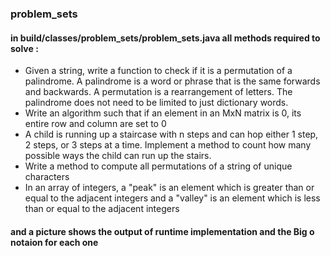<h3> problem_sets</h3>

<h4>in build/classes/problem_sets/problem_sets.java all methods required to solve :</h4>
<ul>
<li>Given a string, write a function to check if it is a permutation of a palindrome. A
palindrome is a word or phrase that is the same forwards and backwards. A
permutation is a rearrangement of letters. The palindrome does not need to be
limited to just dictionary words.
</li>
<li> Write an algorithm such that if an element in an MxN matrix is 0, its entire row and
column are set to 0</li>
<li>A child is running up a staircase with n steps and can hop either 1 step, 2 steps, or
3 steps at a time. Implement a method to count how many possible ways the child
can run up the stairs.</li>
<li>Write a method to compute all permutations of a string of unique characters</li>
<li>In an array of integers, a "peak" is an element which is greater than or equal to the
adjacent integers and a "valley" is an element which is less than or equal to the
adjacent integers</li>
</ul>

<h4>and a picture shows the output of runtime implementation and the Big o notaion for each one</h4>

